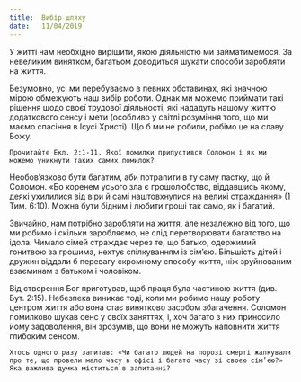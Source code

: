 ```yaml
---
title:  Вибір шляху
date:   11/04/2019
---
```


У житті нам необхідно вирішити, якою діяльністю ми займатимемося. За невеликим винятком, багатьом доводиться шукати способи заробляти на життя.

Безумовно, усі ми перебуваємо в певних обставинах, які значною мірою обмежують наш вибір роботи. Однак ми можемо приймати такі рішення щодо своєї трудової діяльності, які нададуть нашому життю додаткового сенсу і мети (особливо у світлі розуміння того, що ми маємо спасіння в Ісусі Христі). Що б ми не робили, робімо це на славу Божу.

`Прочитайте Екл. 2:1-11. Якої помилки припустився Соломон і як ми можемо уникнути таких самих помилок?`

Необов’язково бути багатим, аби потрапити в ту саму пастку, що й Соломон. «Бо коренем усього зла є грошолюбство, віддавшись якому, деякі ухилилися від віри й самі наштовхнулися на великі страждання» (1 Тим. 6:10). Можна бути бідним і любити гроші так само, як і багатий.

Звичайно, нам потрібно заробляти на життя, але незалежно від того, що ми робимо і скільки заробляємо, не слід перетворювати багатство на ідола. Чимало сімей страждає через те, що батько, одержимий гонитвою за грошима, нехтує спілкуванням із сім’єю. Більшість дітей і дружин віддали б перевагу скромному способу життя, ніж зруйнованим взаєминам з батьком і чоловіком.

Від створення Бог приготував, щоб праця була частиною життя (див. Бут. 2:15). Небезпека виникає тоді, коли ми робимо нашу роботу центром життя або вона стає винятково засобом збагачення. Соломон помилково шукав сенс у своїх заняттях, і, хоч багато з них приносило йому задоволення, він зрозумів, що вони не можуть наповнити життя глибоким сенсом.

`Хтось одного разу запитав: «Чи багато людей на порозі смерті жалкували про те, що провели мало часу в офісі і багато часу зі своєю сім’єю?» Яка важлива думка міститься в запитанні?`